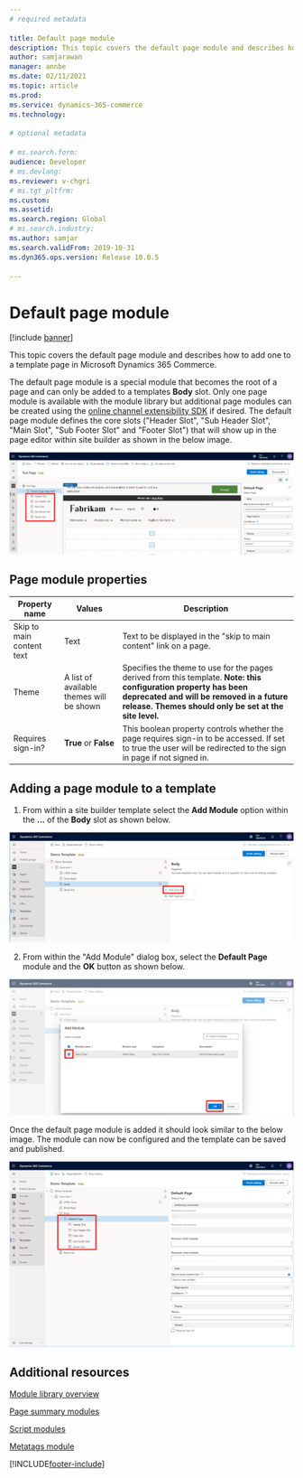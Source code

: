 ```yaml
---
# required metadata

title: Default page module
description: This topic covers the default page module and describes how to add one to a template in Microsoft Dynamics 365 Commerce.
author: samjarawan
manager: annbe
ms.date: 02/11/2021
ms.topic: article
ms.prod: 
ms.service: dynamics-365-commerce
ms.technology: 

# optional metadata

# ms.search.form: 
audience: Developer
# ms.devlang: 
ms.reviewer: v-chgri
# ms.tgt_pltfrm: 
ms.custom: 
ms.assetid: 
ms.search.region: Global
# ms.search.industry: 
ms.author: samjar
ms.search.validFrom: 2019-10-31
ms.dyn365.ops.version: Release 10.0.5

---
```


# Default page module

[!include [banner](includes/banner.md)]

This topic covers the default page module and describes how to add one to a template page in Microsoft Dynamics 365 Commerce.

The default page module is a special module that becomes the root of a page and can only be added to a templates **Body** slot. Only one page module is available with the module library but additional page modules can be created using the [online channel extensibility SDK](e-commerce-extensibility/overview.md) if desired.  The default page module defines the core slots ("Header Slot", "Sub Header Slot", "Main Slot", "Sub Footer Slot" and "Footer Slot") that will show up in the page editor within site builder as shown in the below image.

![Page module slots](media/page-module-1.png)

## Page module properties

| Property name     | Values | Description |
|-------------------|--------|-------------|
| Skip to main content text | Text | Text to be displayed in the "skip to main content" link on a page. |
| Theme             | A list of available themes will be shown | Specifies the theme to use for the pages derived from this template.  **Note: this configuration property has been deprecated and will be removed in a future release. Themes should only be set at the site level.**
| Requires sign-in? | **True** or **False** | This boolean property controls whether the page requires sign-in to be accessed.  If set to true the user will be redirected to the sign in page if not signed in. |

## Adding a page module to a template

1. From within a site builder template select the **Add Module** option within the **...** of the **Body** slot as shown below.

![Add new module](media/page-module-2.png)

2. From within the "Add Module" dialog box, select the **Default Page** module and the **OK** button as shown below.

![Add default page module](media/page-module-3.png)

Once the default page module is added it should look similar to the below image.  The module can now be configured and the template can be saved and published.

![Default page module added](media/page-module-4.png)

## Additional resources

[Module library overview](starter-kit-overview.md)

[Page summary modules](core-page-summary-modules.md)

[Script modules](core-script-modules.md)

[Metatags module](core-metatags-module.md)


[!INCLUDE[footer-include](../includes/footer-banner.md)]
